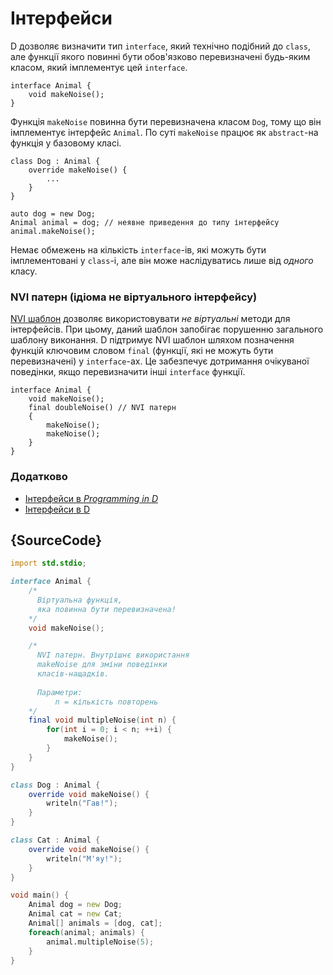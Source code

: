 # Інтерфейси

D дозволяє визначити тип `interface`, який технічно подібний до `class`,
але функції якого повинні бути обов'язково перевизначені будь-яким
класом, який імплементує цей `interface`.

    interface Animal {
        void makeNoise();
    }

Функція `makeNoise` повинна бути перевизначена класом `Dog`, тому що
він імплементує інтерфейс `Animal`.
По суті `makeNoise` працює як `abstract`-на функція у базовому класі.

    class Dog : Animal {
        override makeNoise() {
            ...
        }
    }

    auto dog = new Dog;
    Animal animal = dog; // неявне приведення до типу інтерфейсу
    animal.makeNoise();

Немає обмежень на кількість `interface`-ів, які можуть бути
імплементовані у `class`-і, але він може наслідуватись лише від
*одного* класу.

### NVI патерн (ідіома не віртуального інтерфейсу)

[NVI шаблон](https://en.wikipedia.org/wiki/Non-virtual_interface_pattern)
дозволяє використовувати _не віртуальні_ методи для інтерфейсів.
При цьому, даний шаблон запобігає порушенню загального шаблону виконання.
D підтримує NVI шаблон шляхом позначення функцій ключовим словом `final` 
(функції, які не можуть бути перевизначені) у `interface`-ах. Це забезпечує
дотримання очікуваної поведінки, якщо перевизначити інші `interface`
функції.

    interface Animal {
        void makeNoise();
        final doubleNoise() // NVI патерн
        {
            makeNoise();
            makeNoise();
        }
    }

### Додатково

- [Інтерфейси в _Programming in D_](http://ddili.org/ders/d.en/interface.html)
- [Інтерфейси в D](https://dlang.org/spec/interface.html)

## {SourceCode}

```d
import std.stdio;

interface Animal {
    /*
      Віртуальна функція,
      яка повинна бути перевизначена!
    */
    void makeNoise();

    /*
      NVI патерн. Внутрішнє використання
      makeNoise для зміни поведінки
      класів-нащадків.
    
      Параметри: 
          n = кількість повторень
    */
    final void multipleNoise(int n) {
        for(int i = 0; i < n; ++i) {
            makeNoise();
        }
    }
}

class Dog : Animal {
    override void makeNoise() {
        writeln("Гав!");
    }
}

class Cat : Animal {
    override void makeNoise() {
        writeln("М'яу!");
    }
}

void main() {
    Animal dog = new Dog;
    Animal cat = new Cat;
    Animal[] animals = [dog, cat];
    foreach(animal; animals) {
        animal.multipleNoise(5);
    }
}
```
